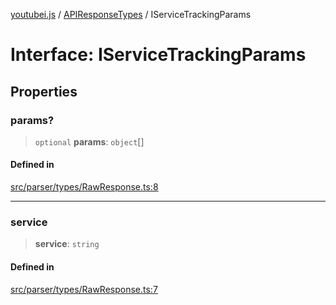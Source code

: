 [youtubei.js](../../../README.md) / [APIResponseTypes](../README.md) / IServiceTrackingParams

# Interface: IServiceTrackingParams

## Properties

### params?

> `optional` **params**: `object`[]

#### Defined in

[src/parser/types/RawResponse.ts:8](https://github.com/LuanRT/YouTube.js/blob/4729016fb98e7045ee4043857be7eef780c01e35/src/parser/types/RawResponse.ts#L8)

***

### service

> **service**: `string`

#### Defined in

[src/parser/types/RawResponse.ts:7](https://github.com/LuanRT/YouTube.js/blob/4729016fb98e7045ee4043857be7eef780c01e35/src/parser/types/RawResponse.ts#L7)
